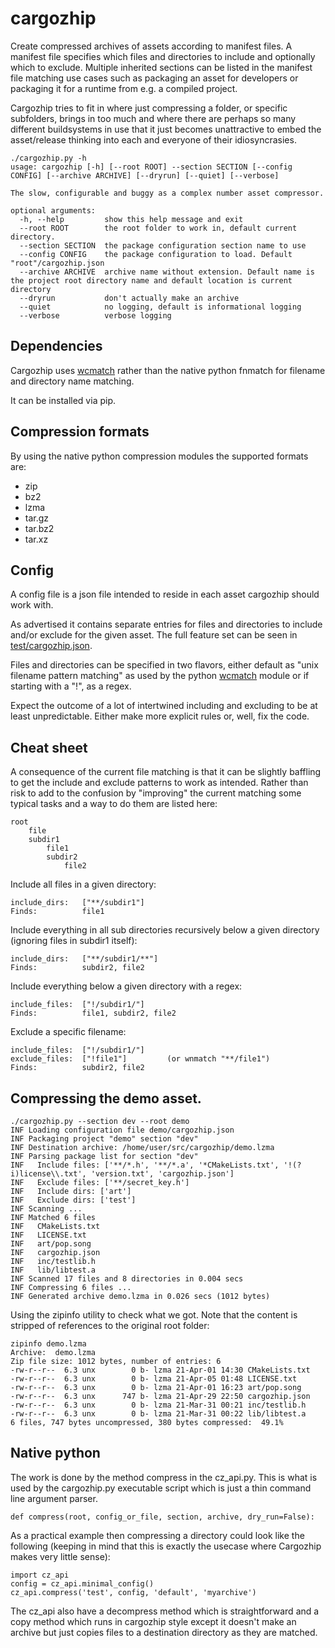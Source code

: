 # cargozhip



Create compressed archives of assets according to manifest files. A manifest file specifies which files and directories to include and optionally which to exclude. Multiple inherited sections can be listed in the manifest file matching use cases such as packaging an asset for developers or packaging it for a runtime from e.g. a compiled project. 

Cargozhip tries to fit in where just compressing a folder, or specific subfolders, brings in too much and where there are perhaps so many different buildsystems in use that it just becomes unattractive to embed the asset/release thinking into each and everyone of their idiosyncrasies. 



```
./cargozhip.py -h
usage: cargozhip [-h] [--root ROOT] --section SECTION [--config CONFIG] [--archive ARCHIVE] [--dryrun] [--quiet] [--verbose]

The slow, configurable and buggy as a complex number asset compressor.

optional arguments:
  -h, --help         show this help message and exit
  --root ROOT        the root folder to work in, default current directory.
  --section SECTION  the package configuration section name to use
  --config CONFIG    the package configuration to load. Default "root"/cargozhip.json
  --archive ARCHIVE  archive name without extension. Default name is the project root directory name and default location is current directory
  --dryrun           don't actually make an archive
  --quiet            no logging, default is informational logging
  --verbose          verbose logging
```



## Dependencies

Cargozhip uses [wcmatch](https://github.com/facelessuser/wcmatch/) rather than the native python fnmatch for filename and directory name matching. 

It can be installed via pip.



## Compression formats

By using the native python compression modules the supported formats are:

- zip
- bz2
- lzma
- tar.gz
- tar.bz2
- tar.xz


## Config 

A config file is a json file intended to reside in each asset cargozhip should work with.

As advertised it contains separate entries for files and directories to include and/or exclude for the given asset. The full feature set can be seen in [test/cargozhip.json](test/cargozhip.json).

Files and directories can be specified in two flavors, either default as "unix filename pattern matching" as used by the python [wcmatch](https://github.com/facelessuser/wcmatch/) module or if starting with a "!", as a regex.

Expect the outcome of a lot of intertwined including and excluding to be at least unpredictable. Either make more explicit rules or, well, fix the code.



## Cheat sheet

A consequence of the current file matching is that it can be slightly baffling to get the include and exclude patterns to work as intended. Rather than risk to add to the confusion by "improving" the current matching some typical tasks and a way to do them are listed here:

```
root
	file
	subdir1
		file1
		subdir2
			file2	
```

Include all files in a given directory:

```
include_dirs:	["**/subdir1"]
Finds:			file1
```

Include everything in all sub directories recursively below a given directory (ignoring files in subdir1 itself):

```
include_dirs:	["**/subdir1/**"]
Finds:			subdir2, file2
```

Include everything below a given directory with a regex:

```
include_files:	["!/subdir1/"]
Finds: 			file1, subdir2, file2
```

Exclude a specific filename:

```
include_files:	["!/subdir1/"]
exclude_files:	["!file1"]         (or wnmatch "**/file1")
Finds: 			subdir2, file2
```



## Compressing the demo asset.

```
./cargozhip.py --section dev --root demo
INF Loading configuration file demo/cargozhip.json
INF Packaging project "demo" section "dev"
INF Destination archive: /home/user/src/cargozhip/demo.lzma
INF Parsing package list for section "dev"
INF   Include files: ['**/*.h', '**/*.a', '*CMakeLists.txt', '!(?i)license\\.txt', 'version.txt', 'cargozhip.json']
INF   Exclude files: ['**/secret_key.h']
INF   Include dirs: ['art']
INF   Exclude dirs: ['test']
INF Scanning ...
INF Matched 6 files
INF   CMakeLists.txt
INF   LICENSE.txt
INF   art/pop.song
INF   cargozhip.json
INF   inc/testlib.h
INF   lib/libtest.a
INF Scanned 17 files and 8 directories in 0.004 secs
INF Compressing 6 files ...
INF Generated archive demo.lzma in 0.026 secs (1012 bytes)
```



Using the zipinfo utility to check what we got. Note that the content is stripped of references to the original root folder:

```
zipinfo demo.lzma
Archive:  demo.lzma
Zip file size: 1012 bytes, number of entries: 6
-rw-r--r--  6.3 unx        0 b- lzma 21-Apr-01 14:30 CMakeLists.txt
-rw-r--r--  6.3 unx        0 b- lzma 21-Apr-05 01:48 LICENSE.txt
-rw-r--r--  6.3 unx        0 b- lzma 21-Apr-01 16:23 art/pop.song
-rw-r--r--  6.3 unx      747 b- lzma 21-Apr-29 22:50 cargozhip.json
-rw-r--r--  6.3 unx        0 b- lzma 21-Mar-31 00:21 inc/testlib.h
-rw-r--r--  6.3 unx        0 b- lzma 21-Mar-31 00:22 lib/libtest.a
6 files, 747 bytes uncompressed, 380 bytes compressed:  49.1%
```



## Native python

The work is done by the method compress in the cz_api.py. This is what is used by the cargozhip.py executable script which is just a thin command line argument parser. 

```
def compress(root, config_or_file, section, archive, dry_run=False):
```



As a practical example then compressing a directory could look like the following (keeping in mind that this is exactly the usecase where Cargozhip makes very little sense):

```
import cz_api
config = cz_api.minimal_config()
cz_api.compress('test', config, 'default', 'myarchive')
```



The cz_api also have a decompress method which is straightforward and a copy method which runs in cargozhip style except it doesn't make an archive but just copies files to a destination directory as they are matched.

